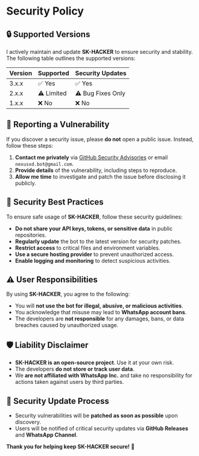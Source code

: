 # Security Policy

## 🔒 Supported Versions

I actively maintain and update **SK-HACKER** to ensure security and stability. The following table outlines the supported versions:

| Version  | Supported | Security Updates |
|----------|----------|-----------------|
| 3.x.x    | ✅ Yes   | ✅ Yes |
| 2.x.x    | ⚠️ Limited | ⚠️ Bug Fixes Only |
| 1.x.x    | ❌ No   | ❌ No |

## 📢 Reporting a Vulnerability

If you discover a security issue, please **do not** open a public issue. Instead, follow these steps:

1. **Contact me privately** via [GitHub Security Advisories](https://github.com/sadbiy871/SK-HACKER/security/advisories) or email `nexusxd.bot@gmail.com`.
2. **Provide details** of the vulnerability, including steps to reproduce.
3. **Allow me time** to investigate and patch the issue before disclosing it publicly.

## 🔐 Security Best Practices

To ensure safe usage of **SK-HACKER**, follow these security guidelines:

- **Do not share your API keys, tokens, or sensitive data** in public repositories.
- **Regularly update** the bot to the latest version for security patches.
- **Restrict access** to critical files and environment variables.
- **Use a secure hosting provider** to prevent unauthorized access.
- **Enable logging and monitoring** to detect suspicious activities.

## ⚠️ User Responsibilities

By using **SK-HACKER**, you agree to the following:

- You will **not use the bot for illegal, abusive, or malicious activities**.
- You acknowledge that misuse may lead to **WhatsApp account bans**.
- The developers are **not responsible** for any damages, bans, or data breaches caused by unauthorized usage.

## 🛡️ Liability Disclaimer

- **SK-HACKER is an open-source project**. Use it at your own risk.
- The developers **do not store or track user data**.
- We **are not affiliated with WhatsApp Inc.** and take no responsibility for actions taken against users by third parties.

## 📅 Security Update Process

- Security vulnerabilities will be **patched as soon as possible** upon discovery.
- Users will be notified of critical security updates via **GitHub Releases** and **WhatsApp Channel**.

**Thank you for helping keep SK-HACKER secure!** 🚀

